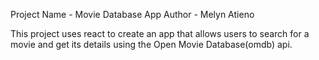 Project Name - Movie Database App
Author - Melyn Atieno

This project uses react to create an app that allows users to search for a movie and get its details using the Open Movie Database(omdb) api.
















